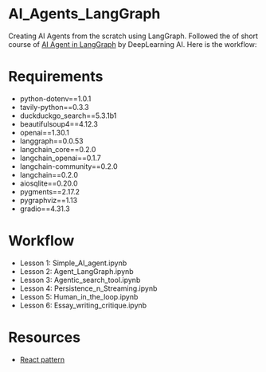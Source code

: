 # AI_Agents_LangGraph
Creating AI Agents from the scratch using LangGraph. Followed the of short course of [AI Agent in LangGraph](https://learn.deeplearning.ai/courses/ai-agents-in-langgraph/lesson/l7rgk/langgraph-components) by DeepLearning AI.
Here is the workflow:
# Requirements 
* python-dotenv==1.0.1
* tavily-python==0.3.3
* duckduckgo_search==5.3.1b1 
* beautifulsoup4==4.12.3
* openai==1.30.1
* langgraph==0.0.53
* langchain_core==0.2.0
* langchain_openai==0.1.7
* langchain-community==0.2.0
* langchain==0.2.0
* aiosqlite==0.20.0
* pygments==2.17.2
* pygraphviz==1.13
* gradio==4.31.3

# Workflow
* Lesson 1: Simple_AI_agent.ipynb
* Lesson 2: Agent_LangGraph.ipynb
* Lesson 3: Agentic_search_tool.ipynb
* Lesson 4: Persistence_n_Streaming.ipynb
* Lesson 5: Human_in_the_loop.ipynb
* Lesson 6: Essay_writing_critique.ipynb

# Resources
* [React pattern](https://til.simonwillison.net/llms/python-react-pattern)

